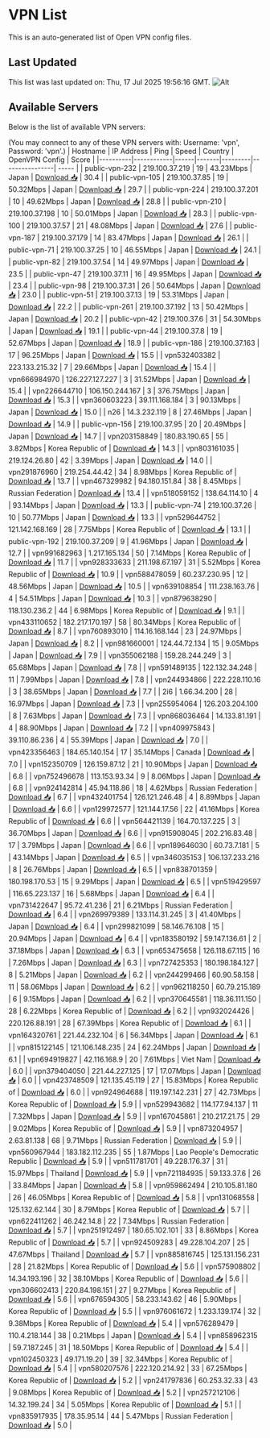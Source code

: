 # VPN List

This is an auto-generated list of Open VPN config files.

## Last Updated

This list was last updated on: Thu, 17 Jul 2025 19:56:16 GMT.
![Alt](https://repobeats.axiom.co/api/embed/186b98318ef1479477931607c1ad7d823f12451f.svg "Repobeats analytics image")

## Available Servers

Below is the list of available VPN servers:

(You may connect to any of these VPN servers with: Username: 'vpn', Password: 'vpn'.)
| Hostname | IP Address | Ping | Speed | Country | OpenVPN Config | Score |
|----------|------------|------|-------|---------|----------------| ----- |
| public-vpn-232 | 219.100.37.219 | 19 | 43.23Mbps | Japan | [Download 📥](./configs/server_0_JP.ovpn) | 30.4 |
| public-vpn-105 | 219.100.37.85 | 19 | 50.32Mbps | Japan | [Download 📥](./configs/server_1_JP.ovpn) | 29.7 |
| public-vpn-224 | 219.100.37.201 | 10 | 49.62Mbps | Japan | [Download 📥](./configs/server_2_JP.ovpn) | 28.8 |
| public-vpn-210 | 219.100.37.198 | 10 | 50.01Mbps | Japan | [Download 📥](./configs/server_3_JP.ovpn) | 28.3 |
| public-vpn-100 | 219.100.37.57 | 21 | 48.08Mbps | Japan | [Download 📥](./configs/server_4_JP.ovpn) | 27.6 |
| public-vpn-187 | 219.100.37.179 | 14 | 83.47Mbps | Japan | [Download 📥](./configs/server_5_JP.ovpn) | 26.1 |
| public-vpn-71 | 219.100.37.25 | 10 | 46.55Mbps | Japan | [Download 📥](./configs/server_6_JP.ovpn) | 24.1 |
| public-vpn-82 | 219.100.37.54 | 14 | 49.97Mbps | Japan | [Download 📥](./configs/server_7_JP.ovpn) | 23.5 |
| public-vpn-47 | 219.100.37.11 | 16 | 49.95Mbps | Japan | [Download 📥](./configs/server_8_JP.ovpn) | 23.4 |
| public-vpn-98 | 219.100.37.31 | 26 | 50.64Mbps | Japan | [Download 📥](./configs/server_9_JP.ovpn) | 23.0 |
| public-vpn-51 | 219.100.37.13 | 19 | 53.31Mbps | Japan | [Download 📥](./configs/server_10_JP.ovpn) | 22.2 |
| public-vpn-261 | 219.100.37.192 | 13 | 50.42Mbps | Japan | [Download 📥](./configs/server_11_JP.ovpn) | 20.2 |
| public-vpn-42 | 219.100.37.6 | 31 | 54.30Mbps | Japan | [Download 📥](./configs/server_12_JP.ovpn) | 19.1 |
| public-vpn-44 | 219.100.37.8 | 19 | 52.67Mbps | Japan | [Download 📥](./configs/server_13_JP.ovpn) | 18.9 |
| public-vpn-186 | 219.100.37.163 | 17 | 96.25Mbps | Japan | [Download 📥](./configs/server_14_JP.ovpn) | 15.5 |
| vpn532403382 | 223.133.215.32 | 7 | 29.66Mbps | Japan | [Download 📥](./configs/server_15_JP.ovpn) | 15.4 |
| vpn666984970 | 126.227.127.227 | 3 | 31.52Mbps | Japan | [Download 📥](./configs/server_16_JP.ovpn) | 15.4 |
| vpn226644710 | 106.150.244.167 | 3 | 376.75Mbps | Japan | [Download 📥](./configs/server_17_JP.ovpn) | 15.3 |
| vpn360603223 | 39.111.168.184 | 3 | 90.13Mbps | Japan | [Download 📥](./configs/server_18_JP.ovpn) | 15.0 |
| n26 | 14.3.232.119 | 8 | 27.46Mbps | Japan | [Download 📥](./configs/server_19_JP.ovpn) | 14.9 |
| public-vpn-156 | 219.100.37.95 | 20 | 20.49Mbps | Japan | [Download 📥](./configs/server_20_JP.ovpn) | 14.7 |
| vpn203158849 | 180.83.190.65 | 55 | 3.82Mbps | Korea Republic of | [Download 📥](./configs/server_21_KR.ovpn) | 14.3 |
| vpn803161035 | 219.124.26.80 | 42 | 3.39Mbps | Japan | [Download 📥](./configs/server_22_JP.ovpn) | 14.0 |
| vpn291876960 | 219.254.44.42 | 34 | 8.98Mbps | Korea Republic of | [Download 📥](./configs/server_23_KR.ovpn) | 13.7 |
| vpn467329982 | 94.180.151.84 | 38 | 8.45Mbps | Russian Federation | [Download 📥](./configs/server_24_RU.ovpn) | 13.4 |
| vpn518059152 | 138.64.114.10 | 4 | 93.14Mbps | Japan | [Download 📥](./configs/server_25_JP.ovpn) | 13.3 |
| public-vpn-74 | 219.100.37.26 | 10 | 50.77Mbps | Japan | [Download 📥](./configs/server_26_JP.ovpn) | 13.3 |
| vpn529644752 | 121.142.168.169 | 28 | 7.75Mbps | Korea Republic of | [Download 📥](./configs/server_27_KR.ovpn) | 13.1 |
| public-vpn-192 | 219.100.37.209 | 9 | 41.96Mbps | Japan | [Download 📥](./configs/server_28_JP.ovpn) | 12.7 |
| vpn991682963 | 1.217.165.134 | 50 | 7.14Mbps | Korea Republic of | [Download 📥](./configs/server_29_KR.ovpn) | 11.7 |
| vpn928333633 | 211.198.67.197 | 31 | 5.52Mbps | Korea Republic of | [Download 📥](./configs/server_30_KR.ovpn) | 10.9 |
| vpn588478059 | 60.237.230.95 | 12 | 48.56Mbps | Japan | [Download 📥](./configs/server_31_JP.ovpn) | 10.5 |
| vpn639108854 | 111.238.163.76 | 4 | 54.51Mbps | Japan | [Download 📥](./configs/server_32_JP.ovpn) | 10.3 |
| vpn879638290 | 118.130.236.2 | 44 | 6.98Mbps | Korea Republic of | [Download 📥](./configs/server_33_KR.ovpn) | 9.1 |
| vpn433110652 | 182.217.170.197 | 58 | 80.34Mbps | Korea Republic of | [Download 📥](./configs/server_34_KR.ovpn) | 8.7 |
| vpn760893010 | 114.16.168.144 | 23 | 24.97Mbps | Japan | [Download 📥](./configs/server_35_JP.ovpn) | 8.2 |
| vpn981660001 | 124.44.72.134 | 15 | 9.05Mbps | Japan | [Download 📥](./configs/server_36_JP.ovpn) | 7.9 |
| vpn355062188 | 159.28.244.249 | 3 | 65.68Mbps | Japan | [Download 📥](./configs/server_37_JP.ovpn) | 7.8 |
| vpn591489135 | 122.132.34.248 | 11 | 7.99Mbps | Japan | [Download 📥](./configs/server_38_JP.ovpn) | 7.8 |
| vpn244934866 | 222.228.110.16 | 3 | 38.65Mbps | Japan | [Download 📥](./configs/server_39_JP.ovpn) | 7.7 |
| 2i6 | 1.66.34.200 | 28 | 16.97Mbps | Japan | [Download 📥](./configs/server_40_JP.ovpn) | 7.3 |
| vpn255954064 | 126.203.204.100 | 8 | 7.63Mbps | Japan | [Download 📥](./configs/server_41_JP.ovpn) | 7.3 |
| vpn868036464 | 14.133.81.191 | 4 | 88.90Mbps | Japan | [Download 📥](./configs/server_42_JP.ovpn) | 7.2 |
| vpn409975843 | 39.110.86.236 | 4 | 55.39Mbps | Japan | [Download 📥](./configs/server_43_JP.ovpn) | 7.0 |
| vpn423356463 | 184.65.140.154 | 17 | 35.14Mbps | Canada | [Download 📥](./configs/server_44_CA.ovpn) | 7.0 |
| vpn152350709 | 126.159.87.12 | 21 | 10.90Mbps | Japan | [Download 📥](./configs/server_45_JP.ovpn) | 6.8 |
| vpn752496678 | 113.153.93.34 | 9 | 8.06Mbps | Japan | [Download 📥](./configs/server_46_JP.ovpn) | 6.8 |
| vpn924142814 | 45.94.118.86 | 18 | 4.62Mbps | Russian Federation | [Download 📥](./configs/server_47_RU.ovpn) | 6.7 |
| vpn432401754 | 126.121.246.48 | 4 | 8.89Mbps | Japan | [Download 📥](./configs/server_48_JP.ovpn) | 6.6 |
| vpn129972577 | 121.144.17.56 | 22 | 41.16Mbps | Korea Republic of | [Download 📥](./configs/server_49_KR.ovpn) | 6.6 |
| vpn564421139 | 164.70.137.225 | 3 | 36.70Mbps | Japan | [Download 📥](./configs/server_50_JP.ovpn) | 6.6 |
| vpn915908045 | 202.216.83.48 | 17 | 3.79Mbps | Japan | [Download 📥](./configs/server_51_JP.ovpn) | 6.6 |
| vpn189646030 | 60.73.7.181 | 5 | 43.14Mbps | Japan | [Download 📥](./configs/server_52_JP.ovpn) | 6.5 |
| vpn346035153 | 106.137.233.216 | 8 | 26.76Mbps | Japan | [Download 📥](./configs/server_53_JP.ovpn) | 6.5 |
| vpn838701359 | 180.198.170.53 | 15 | 9.29Mbps | Japan | [Download 📥](./configs/server_54_JP.ovpn) | 6.5 |
| vpn519429597 | 116.65.223.137 | 16 | 5.68Mbps | Japan | [Download 📥](./configs/server_55_JP.ovpn) | 6.4 |
| vpn731422647 | 95.72.41.236 | 21 | 6.21Mbps | Russian Federation | [Download 📥](./configs/server_56_RU.ovpn) | 6.4 |
| vpn269979389 | 133.114.31.245 | 3 | 41.40Mbps | Japan | [Download 📥](./configs/server_57_JP.ovpn) | 6.4 |
| vpn299821099 | 58.146.76.108 | 15 | 20.94Mbps | Japan | [Download 📥](./configs/server_58_JP.ovpn) | 6.4 |
| vpn183580192 | 59.147.136.61 | 2 | 37.18Mbps | Japan | [Download 📥](./configs/server_59_JP.ovpn) | 6.3 |
| vpn653475658 | 126.118.67.115 | 16 | 7.26Mbps | Japan | [Download 📥](./configs/server_60_JP.ovpn) | 6.3 |
| vpn727425353 | 180.198.184.127 | 8 | 5.21Mbps | Japan | [Download 📥](./configs/server_61_JP.ovpn) | 6.2 |
| vpn244299466 | 60.90.58.158 | 11 | 58.06Mbps | Japan | [Download 📥](./configs/server_62_JP.ovpn) | 6.2 |
| vpn962118250 | 60.79.215.189 | 6 | 9.15Mbps | Japan | [Download 📥](./configs/server_63_JP.ovpn) | 6.2 |
| vpn370645581 | 118.36.111.150 | 28 | 6.22Mbps | Korea Republic of | [Download 📥](./configs/server_64_KR.ovpn) | 6.2 |
| vpn932024426 | 220.126.88.191 | 28 | 67.39Mbps | Korea Republic of | [Download 📥](./configs/server_65_KR.ovpn) | 6.1 |
| vpn164320761 | 221.44.232.104 | 6 | 56.34Mbps | Japan | [Download 📥](./configs/server_66_JP.ovpn) | 6.1 |
| vpn815122145 | 121.106.148.235 | 24 | 62.24Mbps | Japan | [Download 📥](./configs/server_67_JP.ovpn) | 6.1 |
| vpn694919827 | 42.116.168.9 | 20 | 7.61Mbps | Viet Nam | [Download 📥](./configs/server_68_VN.ovpn) | 6.0 |
| vpn379404050 | 221.44.227.125 | 17 | 17.07Mbps | Japan | [Download 📥](./configs/server_69_JP.ovpn) | 6.0 |
| vpn423748509 | 121.135.45.119 | 27 | 15.83Mbps | Korea Republic of | [Download 📥](./configs/server_70_KR.ovpn) | 6.0 |
| vpn924964688 | 119.197.142.231 | 27 | 42.73Mbps | Korea Republic of | [Download 📥](./configs/server_71_KR.ovpn) | 5.9 |
| vpn529943682 | 114.177.94.137 | 11 | 7.32Mbps | Japan | [Download 📥](./configs/server_72_JP.ovpn) | 5.9 |
| vpn167045861 | 210.217.21.75 | 29 | 9.02Mbps | Korea Republic of | [Download 📥](./configs/server_73_KR.ovpn) | 5.9 |
| vpn873204957 | 2.63.81.138 | 68 | 9.71Mbps | Russian Federation | [Download 📥](./configs/server_74_RU.ovpn) | 5.9 |
| vpn560967944 | 183.182.112.235 | 55 | 1.87Mbps | Lao People's Democratic Republic | [Download 📥](./configs/server_75_LA.ovpn) | 5.9 |
| vpn511781701 | 49.228.176.37 | 31 | 15.97Mbps | Thailand | [Download 📥](./configs/server_76_TH.ovpn) | 5.9 |
| vpn721184935 | 59.133.37.6 | 26 | 33.84Mbps | Japan | [Download 📥](./configs/server_77_JP.ovpn) | 5.8 |
| vpn959862494 | 210.105.81.180 | 26 | 46.05Mbps | Korea Republic of | [Download 📥](./configs/server_78_KR.ovpn) | 5.8 |
| vpn131068558 | 125.132.62.144 | 30 | 8.79Mbps | Korea Republic of | [Download 📥](./configs/server_79_KR.ovpn) | 5.7 |
| vpn622411262 | 46.242.14.8 | 22 | 7.34Mbps | Russian Federation | [Download 📥](./configs/server_80_RU.ovpn) | 5.7 |
| vpn251912497 | 180.65.102.101 | 33 | 8.86Mbps | Korea Republic of | [Download 📥](./configs/server_81_KR.ovpn) | 5.7 |
| vpn924509283 | 49.228.104.207 | 25 | 47.67Mbps | Thailand | [Download 📥](./configs/server_82_TH.ovpn) | 5.7 |
| vpn885816745 | 125.131.156.231 | 28 | 21.82Mbps | Korea Republic of | [Download 📥](./configs/server_83_KR.ovpn) | 5.6 |
| vpn575908802 | 14.34.193.196 | 32 | 38.10Mbps | Korea Republic of | [Download 📥](./configs/server_84_KR.ovpn) | 5.6 |
| vpn306602413 | 220.84.198.151 | 27 | 9.27Mbps | Korea Republic of | [Download 📥](./configs/server_85_KR.ovpn) | 5.6 |
| vpn676594305 | 58.233.143.62 | 46 | 5.90Mbps | Korea Republic of | [Download 📥](./configs/server_86_KR.ovpn) | 5.5 |
| vpn976061672 | 1.233.139.174 | 32 | 9.38Mbps | Korea Republic of | [Download 📥](./configs/server_87_KR.ovpn) | 5.4 |
| vpn576289479 | 110.4.218.144 | 38 | 0.21Mbps | Japan | [Download 📥](./configs/server_88_JP.ovpn) | 5.4 |
| vpn858962315 | 59.7.187.245 | 31 | 18.50Mbps | Korea Republic of | [Download 📥](./configs/server_89_KR.ovpn) | 5.4 |
| vpn102450323 | 49.171.19.20 | 39 | 32.34Mbps | Korea Republic of | [Download 📥](./configs/server_90_KR.ovpn) | 5.4 |
| vpn580207576 | 222.120.214.92 | 33 | 67.25Mbps | Korea Republic of | [Download 📥](./configs/server_91_KR.ovpn) | 5.2 |
| vpn241797836 | 60.253.32.33 | 43 | 9.08Mbps | Korea Republic of | [Download 📥](./configs/server_92_KR.ovpn) | 5.2 |
| vpn257212106 | 14.32.199.24 | 34 | 5.05Mbps | Korea Republic of | [Download 📥](./configs/server_93_KR.ovpn) | 5.1 |
| vpn835917935 | 178.35.95.14 | 44 | 5.47Mbps | Russian Federation | [Download 📥](./configs/server_94_RU.ovpn) | 5.0 |

